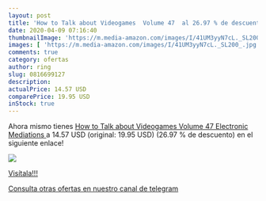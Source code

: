 ```yaml
---
layout: post
title: 'How to Talk about Videogames  Volume 47  al 26.97 % de descuento'
date: 2020-04-09 07:16:40
thumbnailImage: 'https://m.media-amazon.com/images/I/41UM3yyN7cL._SL200_.jpg'
images: [ 'https://m.media-amazon.com/images/I/41UM3yyN7cL._SL200_.jpg' ]
comments: true
category: ofertas
author: ring
slug: 0816699127
description:
actualPrice: 14.57 USD
comparePrice: 19.95 USD
inStock: true
---
```


Ahora mismo tienes [How to Talk about Videogames  Volume 47   Electronic Mediations ](https://www.amazon.com/dp/0816699127/?tag=redken08-20) a 14.57 USD (original: 19.95 USD) (26.97 %  de descuento) en el siguiente enlace!

[![](https://m.media-amazon.com/images/I/41UM3yyN7cL._SL200_.jpg)](https://www.amazon.com/dp/0816699127/?tag=redken08-20)

[Visítala!!!](https://www.amazon.com/dp/0816699127/?tag=redken08-20)

[Consulta otras ofertas en nuestro canal de telegram](https://t.me/s/ofertas25)
